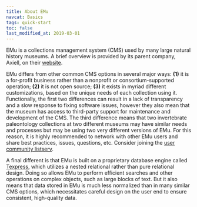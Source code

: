 ```yaml
---
title: About EMu
navcat: Basics
tags: quick-start
toc: false
last_modified_at: 2019-03-01
---
```

EMu is a collections management system (CMS) used by many large natural history museums. A brief overview is provided by its parent company, Axiell, on their [website](https://emu.axiell.com).

EMu differs from other common CMS options in several major ways: **(1)** it is a for-profit business rather than a nonprofit or consortium-supported operation; **(2)** it is not open source; **(3)** it exists in myriad different customizations, based on the unique needs of each collection using it. Functionally, the first two differences can result in a lack of transparency and a slow response to fixing software issues, however they also mean that the museum has access to third-party support for maintenance and development of the CMS. The third difference means that two invertebrate paleontology collections at two different museums may have similar needs and processes but may be using two very different versions of EMu. For this reason, it is highly recommended to network with other EMu users and share best practices, issues, questions, etc. Consider joining the [user community listserv](https://groups.google.com/forum/#!forum/emu-user-community).

A final different is that EMu is built on a proprietary database engine called [Texpress](https://emu.axiell.com/support/documentation/the-database-engine/about-emu-s-database-engine/423-engine), which utilizes a nested relational rather than pure relational design. Doing so allows EMu to perform efficient searches and other operations on complex objects, such as large blocks of text. But it also means that data stored in EMu is much less normalized than in many similar CMS options, which necessitates careful design on the user end to ensure consistent, high-quality data. 
